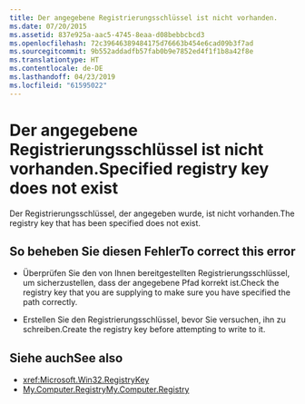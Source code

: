 ```yaml
---
title: Der angegebene Registrierungsschlüssel ist nicht vorhanden.
ms.date: 07/20/2015
ms.assetid: 837e925a-aac5-4745-8eaa-d08bebbcbcd3
ms.openlocfilehash: 72c39646389484175d76663b454e6cad09b3f7ad
ms.sourcegitcommit: 9b552addadfb57fab0b9e7852ed4f1f1b8a42f8e
ms.translationtype: HT
ms.contentlocale: de-DE
ms.lasthandoff: 04/23/2019
ms.locfileid: "61595022"
---
```

# <a name="specified-registry-key-does-not-exist"></a><span data-ttu-id="011dc-102">Der angegebene Registrierungsschlüssel ist nicht vorhanden.</span><span class="sxs-lookup"><span data-stu-id="011dc-102">Specified registry key does not exist</span></span>
<span data-ttu-id="011dc-103">Der Registrierungsschlüssel, der angegeben wurde, ist nicht vorhanden.</span><span class="sxs-lookup"><span data-stu-id="011dc-103">The registry key that has been specified does not exist.</span></span>  
  
## <a name="to-correct-this-error"></a><span data-ttu-id="011dc-104">So beheben Sie diesen Fehler</span><span class="sxs-lookup"><span data-stu-id="011dc-104">To correct this error</span></span>  
  
- <span data-ttu-id="011dc-105">Überprüfen Sie den von Ihnen bereitgestellten Registrierungsschlüssel, um sicherzustellen, dass der angegebene Pfad korrekt ist.</span><span class="sxs-lookup"><span data-stu-id="011dc-105">Check the registry key that you are supplying to make sure you have specified the path correctly.</span></span>  
  
- <span data-ttu-id="011dc-106">Erstellen Sie den Registrierungsschlüssel, bevor Sie versuchen, ihn zu schreiben.</span><span class="sxs-lookup"><span data-stu-id="011dc-106">Create the registry key before attempting to write to it.</span></span>  
  
## <a name="see-also"></a><span data-ttu-id="011dc-107">Siehe auch</span><span class="sxs-lookup"><span data-stu-id="011dc-107">See also</span></span>

- <xref:Microsoft.Win32.RegistryKey>
- [<span data-ttu-id="011dc-108">My.Computer.Registry</span><span class="sxs-lookup"><span data-stu-id="011dc-108">My.Computer.Registry</span></span>](xref:Microsoft.VisualBasic.MyServices.RegistryProxy)
